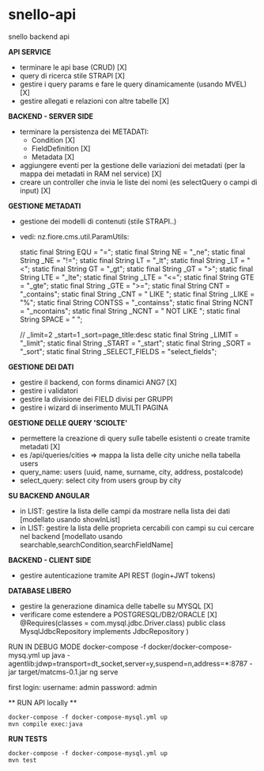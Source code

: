 # snello-api
snello backend api

**API SERVICE**

- terminare le api base (CRUD) [X]
- query di ricerca stile STRAPI [X] 
- gestire i query params e fare le query dinamicamente (usando MVEL) [X]
- gestire allegati e relazioni con altre tabelle [X]


**BACKEND - SERVER SIDE**
- terminare la persistenza dei METADATI:
  - Condition  [X]
  - FieldDefinition  [X]
  - Metadata  [X]
- aggiungere eventi per la gestione delle variazioni dei metadati (per la mappa dei metadati in RAM nel service)  [X]
- creare un controller che invia le liste dei nomi (es selectQuery o campi di input)  [X]


**GESTIONE METADATI**
- gestione dei modelli di contenuti (stile STRAPI..)
- vedi: nz.fiore.cms.util.ParamUtils:

    static final String EQU = "=";
    static final String NE = "_ne";
    static final String _NE = "!=";
    static final String LT = "_lt";
    static final String _LT = "<";
    static final String GT = "_gt";
    static final String _GT = ">";
    static final String LTE = "_lte";
    static final String _LTE = "<=";
    static final String GTE = "_gte";
    static final String _GTE = ">=";
    static final String CNT = "_contains";
    static final String _CNT = " LIKE ";
    static final String _LIKE = "%";
    static final String CONTSS = "_containss";
    static final String NCNT = "_ncontains";
    static final String _NCNT = " NOT LIKE ";
    static final String SPACE = " ";

    // _limit=2 _start=1 _sort=page_title:desc
    static final String _LIMIT = "_limit";
    static final String _START = "_start";
    static final String _SORT = "_sort";
    static final String _SELECT_FIELDS = "select_fields";


**GESTIONE DEI DATI**
- gestire il backend, con forms dinamici ANG7 [X]
- gestire i validatori
- gestire la divisione dei FIELD divisi per GRUPPI
- gestire i wizard di inserimento MULTI PAGINA

**GESTIONE DELLE QUERY 'SCIOLTE'**
- permettere la creazione di query sulle tabelle esistenti o create tramite metadati [X]
- es /api/queries/cities => mappa la lista delle city uniche nella tabella users
- query_name:  users (uuid, name, surname, city, address, postalcode)
- select_query: select city from users group by city

**SU BACKEND ANGULAR**
- in LIST: gestire la lista delle campi da mostrare nella lista dei dati
[modellato usando showInList]
- in LIST: gestire la lista delle proprieta cercabili con campi su cui cercare nel backend
[modellato usando searchable,searchCondition,searchFieldName]

**BACKEND - CLIENT SIDE**
- gestire autenticazione tramite API REST (login+JWT tokens)


**DATABASE LIBERO**
- gestire la generazione dinamica delle tabelle su MYSQL [X]
- verificare come estendere a POSTGRESQL/DB2/ORACLE  [X]
@Requires(classes = com.mysql.jdbc.Driver.class)
public class MysqlJdbcRepository implements JdbcRepository 
)





RUN IN DEBUG MODE
docker-compose -f docker/docker-compose-mysq.yml up
java -agentlib:jdwp=transport=dt_socket,server=y,suspend=n,address=*:8787 -jar target/matcms-0.1.jar
ng serve

first login:
username: admin
password: admin


** RUN API locally **
```
docker-compose -f docker-compose-mysql.yml up
mvn compile exec:java
```

**RUN TESTS**
```
docker-compose -f docker-compose-mysql.yml up
mvn test
```

